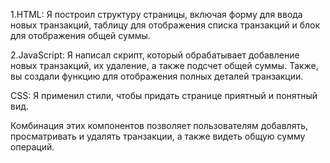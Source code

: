 1.HTML: Я построил структуру страницы, включая форму для ввода новых транзакций, таблицу для отображения списка транзакций и блок для отображения общей суммы.

2.JavaScript: Я написал скрипт, который обрабатывает добавление новых транзакций, их удаление, а также подсчет общей суммы. Также, вы создали функцию для отображения полных деталей транзакции.

CSS: Я применил стили, чтобы придать странице приятный и понятный вид.

Комбинация этих компонентов позволяет пользователям добавлять, просматривать и удалять транзакции, а также видеть общую сумму операций.
